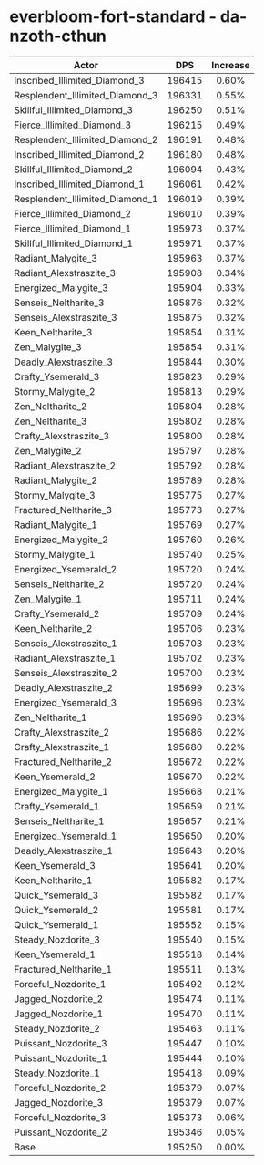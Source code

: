 # everbloom-fort-standard - da-nzoth-cthun
| Actor | DPS | Increase |
|---|:---:|:---:|
|Inscribed_Illimited_Diamond_3|196415|0.60%|
|Resplendent_Illimited_Diamond_3|196331|0.55%|
|Skillful_Illimited_Diamond_3|196250|0.51%|
|Fierce_Illimited_Diamond_3|196215|0.49%|
|Resplendent_Illimited_Diamond_2|196191|0.48%|
|Inscribed_Illimited_Diamond_2|196180|0.48%|
|Skillful_Illimited_Diamond_2|196094|0.43%|
|Inscribed_Illimited_Diamond_1|196061|0.42%|
|Resplendent_Illimited_Diamond_1|196019|0.39%|
|Fierce_Illimited_Diamond_2|196010|0.39%|
|Fierce_Illimited_Diamond_1|195973|0.37%|
|Skillful_Illimited_Diamond_1|195971|0.37%|
|Radiant_Malygite_3|195963|0.37%|
|Radiant_Alexstraszite_3|195908|0.34%|
|Energized_Malygite_3|195904|0.33%|
|Senseis_Neltharite_3|195876|0.32%|
|Senseis_Alexstraszite_3|195875|0.32%|
|Keen_Neltharite_3|195854|0.31%|
|Zen_Malygite_3|195854|0.31%|
|Deadly_Alexstraszite_3|195844|0.30%|
|Crafty_Ysemerald_3|195823|0.29%|
|Stormy_Malygite_2|195813|0.29%|
|Zen_Neltharite_2|195804|0.28%|
|Zen_Neltharite_3|195802|0.28%|
|Crafty_Alexstraszite_3|195800|0.28%|
|Zen_Malygite_2|195797|0.28%|
|Radiant_Alexstraszite_2|195792|0.28%|
|Radiant_Malygite_2|195789|0.28%|
|Stormy_Malygite_3|195775|0.27%|
|Fractured_Neltharite_3|195773|0.27%|
|Radiant_Malygite_1|195769|0.27%|
|Energized_Malygite_2|195760|0.26%|
|Stormy_Malygite_1|195740|0.25%|
|Energized_Ysemerald_2|195720|0.24%|
|Senseis_Neltharite_2|195720|0.24%|
|Zen_Malygite_1|195711|0.24%|
|Crafty_Ysemerald_2|195709|0.24%|
|Keen_Neltharite_2|195706|0.23%|
|Senseis_Alexstraszite_1|195703|0.23%|
|Radiant_Alexstraszite_1|195702|0.23%|
|Senseis_Alexstraszite_2|195700|0.23%|
|Deadly_Alexstraszite_2|195699|0.23%|
|Energized_Ysemerald_3|195696|0.23%|
|Zen_Neltharite_1|195696|0.23%|
|Crafty_Alexstraszite_2|195686|0.22%|
|Crafty_Alexstraszite_1|195680|0.22%|
|Fractured_Neltharite_2|195672|0.22%|
|Keen_Ysemerald_2|195670|0.22%|
|Energized_Malygite_1|195668|0.21%|
|Crafty_Ysemerald_1|195659|0.21%|
|Senseis_Neltharite_1|195657|0.21%|
|Energized_Ysemerald_1|195650|0.20%|
|Deadly_Alexstraszite_1|195643|0.20%|
|Keen_Ysemerald_3|195641|0.20%|
|Keen_Neltharite_1|195582|0.17%|
|Quick_Ysemerald_3|195582|0.17%|
|Quick_Ysemerald_2|195581|0.17%|
|Quick_Ysemerald_1|195552|0.15%|
|Steady_Nozdorite_3|195540|0.15%|
|Keen_Ysemerald_1|195518|0.14%|
|Fractured_Neltharite_1|195511|0.13%|
|Forceful_Nozdorite_1|195492|0.12%|
|Jagged_Nozdorite_2|195474|0.11%|
|Jagged_Nozdorite_1|195470|0.11%|
|Steady_Nozdorite_2|195463|0.11%|
|Puissant_Nozdorite_3|195447|0.10%|
|Puissant_Nozdorite_1|195444|0.10%|
|Steady_Nozdorite_1|195418|0.09%|
|Forceful_Nozdorite_2|195379|0.07%|
|Jagged_Nozdorite_3|195379|0.07%|
|Forceful_Nozdorite_3|195373|0.06%|
|Puissant_Nozdorite_2|195346|0.05%|
|Base|195250|0.00%|
